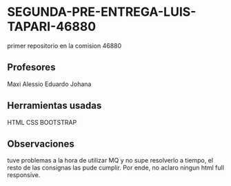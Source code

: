 # SEGUNDA-PRE-ENTREGA-LUIS-TAPARI-46880
primer repositorio en la comision 46880
## Profesores
Maxi
Alessio
Eduardo
Johana

## Herramientas usadas 
HTML
CSS
BOOTSTRAP

## Observaciones
tuve problemas a la hora de utilizar MQ y no supe resolverlo a tiempo, el resto de las consignas las pude cumplir. Por ende, no aclaro ningun html full responsive.